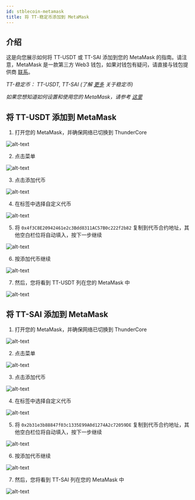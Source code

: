 ```yaml
---
id: stblecoin-metamask 
title: 将 TT-稳定币添加到 MetaMask 
---
```


## 介绍
这是向您展示如何将 TT-USDT 或 TT-SAI 添加到您的 MetaMask 的指南。请注意，MetaMask 是一款第三方 Web3 钱包，如果对钱包有疑问，请直接与钱包提供商 [联系](https://metamask.zendesk.com/hc/zh-cn)。

*TT-稳定币： TT-USDT, TT-SAI (了解 [更多](https://www.wikiwand.com/zh-cn/%E7%A8%B3%E5%AE%9A%E5%B8%81) 关于稳定币)*

*如果您想知道如何设置和使用您的 MetaMask，请参考 [这里](https://support-center.thundercore.com/docs/metamask/)*

## 将 TT-USDT 添加到 MetaMask

1. 打开您的 MetaMask，并确保网络已切换到 ThunderCore 

![alt-text](assets/img/stablecoin-metamask/stablecoin-metamask-1.png)

2. 点击菜单

![alt-text](assets/img/stablecoin-metamask/stablecoin-metamask-2.png)

3. 点击添加代币

![alt-text](assets/img/stablecoin-metamask/stablecoin-metamask-3.png)

4. 在标签中选择自定义代币 

![alt-text](assets/img/stablecoin-metamask/stablecoin-metamask-4.png)

5. 将 `0x4f3C8E20942461e2c3Bdd8311AC57B0c222f2b82` 复制到代币合约地址，其他空白栏位将自动填入，按下一步继续

![alt-text](assets/img/stablecoin-metamask/stablecoin-metamask-5.png)

6. 按添加代币继续

![alt-text](assets/img/stablecoin-metamask/stablecoin-metamask-6.png)

7. 然后，您将看到 TT-USDT 列在您的 MetaMask 中

![alt-text](assets/img/stablecoin-metamask/stablecoin-metamask-7.png)

## 将 TT-SAI 添加到 MetaMask

1. 打开您的 MetaMask，并确保网络已切换到 ThunderCore

![alt-text](assets/img/stablecoin-metamask/stablecoin-metamask-8.png)

2. 点击菜单

![alt-text](assets/img/stablecoin-metamask/stablecoin-metamask-9.png)

3. 点击添加代币

![alt-text](assets/img/stablecoin-metamask/stablecoin-metamask-10.png)

4. 在标签中选择自定义代币

![alt-text](assets/img/stablecoin-metamask/stablecoin-metamask-11.png)

5. 将 `0x2b31e3b88847f03c1335E99A0d1274A2c72059DE` 复制到代币合约地址，其他空白栏位将自动填入，按下一步继续

![alt-text](assets/img/stablecoin-metamask/stablecoin-metamask-12.png)

6. 按添加代币继续

![alt-text](assets/img/stablecoin-metamask/stablecoin-metamask-13.png)

7. 然后，您将看到 TT-SAI 列在您的 MetaMask 中

![alt-text](assets/img/stablecoin-metamask/stablecoin-metamask-14.png)
